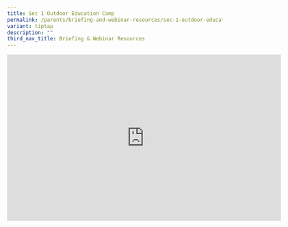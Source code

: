 ```yaml
---
title: Sec 1 Outdoor Education Camp
permalink: /parents/briefing-and-webinar-resources/sec-1-outdoor-education-camp/
variant: tiptap
description: ""
third_nav_title: Briefing & Webinar Resources
---
```

<div class="iframe-wrapper">
<iframe height="389" width="640" allowfullscreen="true" frameborder="0" src="https://docs.google.com/presentation/d/e/2PACX-1vSi-sJXBYk6pv-aQapcQjWV4QlLvHTwZ4B4oTImwU7cXETo7rJeIJCeje0An_dPmg/embed?start=false&amp;loop=false&amp;delayms=3000"></iframe>
</div>
<p></p>